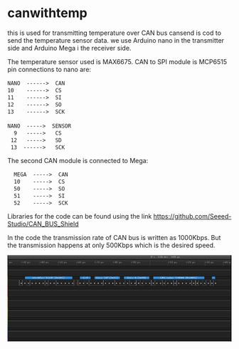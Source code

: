 # canwithtemp
this is used for transmitting temperature over CAN bus
cansend is cod to send the temperature sensor data. 
we use Arduino nano in the transmitter side and Arduino Mega i the receiver side. 

The temperature sensor used is MAX6675. CAN to SPI module is MCP6515
pin connections to nano are:

    NANO  ------>  CAN             
    10    ------>  CS                
    11    ------>  SI                 
    12    ------>  SO                
    13    ------>  SCK
    
    NANO  ----->  SENSOR
      9   ----->   CS  
     12   ----->   SD
     13  ------>   SCK
The second CAN module is connected to Mega:

      MEGA  ----->  CAN
      10    ----->  CS
      50    ----->  SO
      51    ----->  SI
      52    ----->  SCK


Libraries for the code can be found using the link
https://github.com/Seeed-Studio/CAN_BUS_Shield

In the code the transmission rate of CAN bus is written as 1000Kbps. But the transmission happens at only 500Kbps which is the desired speed.

![image](https://github.com/vatsava-rac/canwithtemp/blob/master/MCP6675_CAN_test-image.png?raw=true)
